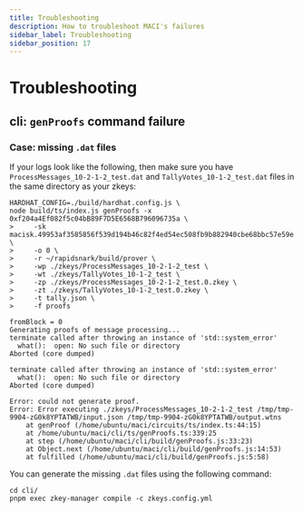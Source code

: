 ```yaml
---
title: Troubleshooting
description: How to troubleshoot MACI's failures
sidebar_label: Troubleshooting
sidebar_position: 17
---
```


# Troubleshooting

## cli: `genProofs` command failure

### Case: missing `.dat` files

If your logs look like the following, then make sure you have `ProcessMessages_10-2-1-2_test.dat` and `TallyVotes_10-1-2_test.dat` files in the same directory as your zkeys:

```
HARDHAT_CONFIG=./build/hardhat.config.js \
node build/ts/index.js genProofs -x 0xf204a4Ef082f5c04bB89F7D5E6568B796096735a \
>     -sk macisk.49953af3585856f539d194b46c82f4ed54ec508fb9b882940cbe68bbc57e59e \
>     -o 0 \
>     -r ~/rapidsnark/build/prover \
>     -wp ./zkeys/ProcessMessages_10-2-1-2_test \
>     -wt ./zkeys/TallyVotes_10-1-2_test \
>     -zp ./zkeys/ProcessMessages_10-2-1-2_test.0.zkey \
>     -zt ./zkeys/TallyVotes_10-1-2_test.0.zkey \
>     -t tally.json \
>     -f proofs

fromBlock = 0
Generating proofs of message processing...
terminate called after throwing an instance of 'std::system_error'
  what():  open: No such file or directory
Aborted (core dumped)

terminate called after throwing an instance of 'std::system_error'
  what():  open: No such file or directory
Aborted (core dumped)

Error: could not generate proof.
Error: Error executing ./zkeys/ProcessMessages_10-2-1-2_test /tmp/tmp-9904-zG0k8YPTATWB/input.json /tmp/tmp-9904-zG0k8YPTATWB/output.wtns
    at genProof (/home/ubuntu/maci/circuits/ts/index.ts:44:15)
    at /home/ubuntu/maci/cli/ts/genProofs.ts:339:25
    at step (/home/ubuntu/maci/cli/build/genProofs.js:33:23)
    at Object.next (/home/ubuntu/maci/cli/build/genProofs.js:14:53)
    at fulfilled (/home/ubuntu/maci/cli/build/genProofs.js:5:58)
```

You can generate the missing `.dat` files using the following command:

```
cd cli/
pnpm exec zkey-manager compile -c zkeys.config.yml
```
